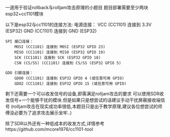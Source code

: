 一道用于验证rollback与rolljam攻击原理的小题目
题目部署需要至少两块esp32+cc1101模块

以下是esp32与cc1101的连接方法:
    电源连接：
        VCC (CC1101) 连接到 3.3V (ESP32)
        GND (CC1101) 连接到 GND (ESP32)

    SPI 接口连接：
        MOSI (CC1101) 连接到 MOSI (ESP32 GPIO 23)
        MISO (CC1101) 连接到 MISO (ESP32 GPIO 19)
        SCK (CC1101) 连接到 SCK (ESP32 GPIO 18)
        CSN (CS/SS) (CC1101) 连接到 CS/SS (ESP32 GPIO 5)

    GDO 引脚连接：
        GDO0 (CC1101) 连接到 ESP32 GPIO 4 (或任意可用 GPIO)
        GDO2 (CC1101) 连接到 ESP32 GPIO 15 (或任意可用 GPIO)

剩下还需要一个可以收发信号的设备,即需满足rolljam攻击的要求
可以使用SDR收发信号+一个能够干扰的模块.但是如果只是想尝试的话建议手动干扰屏蔽接收端信号
(rolljam攻击在现实成功率很低,本题目只是出于教学原理,建议各位想尝试的师傅没必要为了追求攻击展示坐牢..)

除了SDR以外还有一种低成本的收发方式,详情参考https://github.com/mcore1976/cc1101-tool

